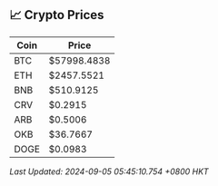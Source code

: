 ## 📈 Crypto Prices

| Coin | Price |
| ---- | ----- |
| BTC | $57998.4838 |
| ETH | $2457.5521 |
| BNB | $510.9125 |
| CRV | $0.2915 |
| ARB | $0.5006 |
| OKB | $36.7667 |
| DOGE | $0.0983 |

_Last Updated: 2024-09-05 05:45:10.754 +0800 HKT_